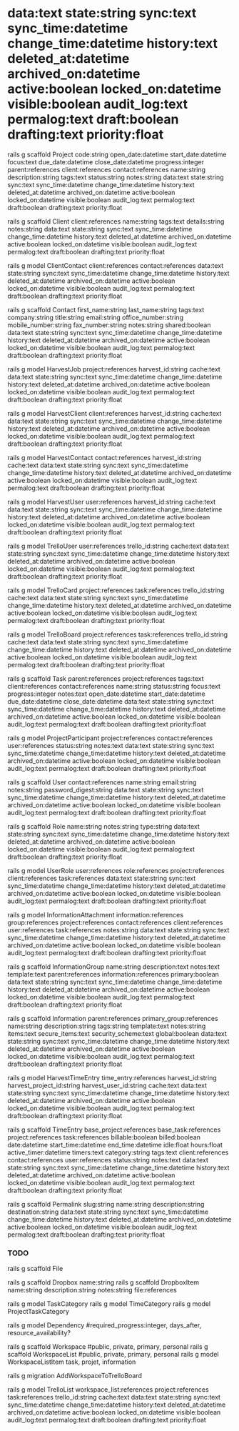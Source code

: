 
# data:text state:string sync:text sync_time:datetime change_time:datetime history:text deleted_at:datetime archived_on:datetime  active:boolean locked_on:datetime visible:boolean audit_log:text permalog:text draft:boolean drafting:text priority:float




rails g scaffold Project code:string open_date:datetime start_date:datetime focus:text due_date:datetime close_date:datetime progress:integer parent:references client:references contact:references name:string description:string  tags:text status:string notes:string        data:text state:string sync:text sync_time:datetime change_time:datetime history:text deleted_at:datetime archived_on:datetime active:boolean locked_on:datetime  visible:boolean audit_log:text permalog:text draft:boolean drafting:text priority:float

rails g scaffold Client client:references name:string tags:text details:string notes:string        data:text state:string sync:text sync_time:datetime change_time:datetime history:text deleted_at:datetime archived_on:datetime active:boolean locked_on:datetime  visible:boolean audit_log:text permalog:text draft:boolean drafting:text priority:float

rails g model ClientContact client:references contact:references        data:text state:string sync:text sync_time:datetime change_time:datetime history:text deleted_at:datetime archived_on:datetime active:boolean locked_on:datetime  visible:boolean audit_log:text permalog:text draft:boolean drafting:text priority:float

rails g scaffold Contact first_name:string last_name:string tags:text company:string title:string email:string office_number:string mobile_number:string fax_number:string notes:string shared:boolean        data:text state:string sync:text sync_time:datetime change_time:datetime history:text deleted_at:datetime archived_on:datetime active:boolean locked_on:datetime visible:boolean audit_log:text permalog:text draft:boolean drafting:text priority:float



rails g model HarvestJob project:references harvest_id:string cache:text           data:text state:string sync:text sync_time:datetime change_time:datetime history:text deleted_at:datetime archived_on:datetime active:boolean locked_on:datetime  visible:boolean audit_log:text permalog:text draft:boolean drafting:text priority:float

rails g model HarvestClient client:references harvest_id:string cache:text       data:text state:string sync:text sync_time:datetime change_time:datetime history:text deleted_at:datetime archived_on:datetime active:boolean locked_on:datetime  visible:boolean audit_log:text permalog:text draft:boolean drafting:text priority:float

rails g model HarvestContact contact:references harvest_id:string cache:text         data:text state:string sync:text sync_time:datetime change_time:datetime history:text deleted_at:datetime archived_on:datetime active:boolean locked_on:datetime  visible:boolean audit_log:text permalog:text draft:boolean drafting:text priority:float

rails g model HarvestUser user:references harvest_id:string cache:text         data:text state:string sync:text sync_time:datetime change_time:datetime history:text deleted_at:datetime archived_on:datetime active:boolean locked_on:datetime  visible:boolean audit_log:text permalog:text draft:boolean drafting:text priority:float



rails g model TrelloUser user:references trello_id:string cache:text         data:text state:string sync:text sync_time:datetime change_time:datetime history:text deleted_at:datetime archived_on:datetime active:boolean locked_on:datetime  visible:boolean audit_log:text permalog:text draft:boolean drafting:text priority:float

rails g model TrelloCard project:references task:references trello_id:string cache:text         data:text state:string sync:text sync_time:datetime change_time:datetime history:text deleted_at:datetime archived_on:datetime active:boolean locked_on:datetime  visible:boolean audit_log:text permalog:text draft:boolean drafting:text priority:float

rails g model TrelloBoard project:references task:references trello_id:string cache:text         data:text state:string sync:text sync_time:datetime change_time:datetime history:text deleted_at:datetime archived_on:datetime active:boolean locked_on:datetime  visible:boolean audit_log:text permalog:text draft:boolean drafting:text priority:float



rails g scaffold Task parent:references project:references tags:text client:references contact:references name:string status:string focus:text progress:integer notes:text open_date:datetime start_date:datetime due_date:datetime close_date:datetime         data:text state:string sync:text sync_time:datetime change_time:datetime history:text deleted_at:datetime archived_on:datetime active:boolean locked_on:datetime  visible:boolean audit_log:text permalog:text draft:boolean drafting:text priority:float

rails g model ProjectParticipant project:references contact:references user:references status:string notes:text        data:text state:string sync:text sync_time:datetime change_time:datetime history:text deleted_at:datetime archived_on:datetime active:boolean locked_on:datetime  visible:boolean audit_log:text permalog:text draft:boolean drafting:text priority:float

rails g scaffold User contact:references name:string email:string notes:string password_digest:string         data:text state:string sync:text sync_time:datetime change_time:datetime history:text deleted_at:datetime archived_on:datetime active:boolean locked_on:datetime  visible:boolean audit_log:text permalog:text draft:boolean drafting:text priority:float

rails g scaffold Role name:string notes:string type:string         data:text state:string sync:text sync_time:datetime change_time:datetime history:text deleted_at:datetime archived_on:datetime active:boolean locked_on:datetime  visible:boolean audit_log:text permalog:text draft:boolean drafting:text priority:float

rails g model UserRole user:references role:references project:references client:references task:references        data:text state:string sync:text sync_time:datetime change_time:datetime history:text deleted_at:datetime archived_on:datetime active:boolean locked_on:datetime  visible:boolean audit_log:text permalog:text draft:boolean drafting:text priority:float



rails g model InformationAttachment information:references group:references project:references contact:references client:references user:references task:references notes:string        data:text state:string sync:text sync_time:datetime change_time:datetime history:text deleted_at:datetime archived_on:datetime active:boolean locked_on:datetime  visible:boolean audit_log:text permalog:text draft:boolean drafting:text priority:float

rails g scaffold InformationGroup name:string description:text notes:text template:text parent:references information:references primary:boolean       data:text state:string sync:text sync_time:datetime change_time:datetime history:text deleted_at:datetime archived_on:datetime active:boolean locked_on:datetime  visible:boolean audit_log:text permalog:text draft:boolean drafting:text priority:float

rails g scaffold Information parent:references primary_group:references name:string description:string tags:string template:text notes:string items:text secure_items:text security_scheme:text global:boolean       data:text state:string sync:text sync_time:datetime change_time:datetime history:text deleted_at:datetime archived_on:datetime active:boolean locked_on:datetime  visible:boolean audit_log:text permalog:text draft:boolean drafting:text priority:float



rails g model HarvestTimeEntry time_entry:references harvest_id:string harvest_project_id:string harvest_user_id:string cache:text           data:text state:string sync:text sync_time:datetime change_time:datetime history:text deleted_at:datetime archived_on:datetime active:boolean locked_on:datetime  visible:boolean audit_log:text permalog:text draft:boolean drafting:text priority:float

rails g scaffold TimeEntry base_project:references base_task:references project:references task:references billable:boolean billed:boolean date:datetime start_time:datetime end_time:datetime idle:float hours:float active_timer:datetime timers:text category:string tags:text client:references contact:references user:references status:string notes:text         data:text state:string sync:text sync_time:datetime change_time:datetime history:text deleted_at:datetime archived_on:datetime active:boolean locked_on:datetime  visible:boolean audit_log:text permalog:text draft:boolean drafting:text priority:float



rails g scaffold Permalink slug:string name:string description:string destination:string         data:text state:string sync:text sync_time:datetime change_time:datetime history:text deleted_at:datetime archived_on:datetime active:boolean locked_on:datetime  visible:boolean audit_log:text permalog:text draft:boolean drafting:text priority:float



### TODO ###

rails g scaffold File

rails g scaffold Dropbox name:string
rails g scaffold DropboxItem name:string description:string notes:string file:references

rails g model TaskCategory
rails g model TimeCategory
rails g model ProjectTaskCategory

rails g model Dependency #required_progress:integer, days_after, resource_availability?

rails g scaffold Workspace #public, private, primary, personal
rails g scaffold WorkspaceList #public, private, primary, personal
rails g model WorkspaceListItem  task, projet, information

rails g migration AddWorkspaceToTrelloBoard

rails g model TrelloList workspace_list:references project:references task:references trello_id:string cache:text         data:text state:string sync:text sync_time:datetime change_time:datetime history:text deleted_at:datetime archived_on:datetime active:boolean locked_on:datetime  visible:boolean audit_log:text permalog:text draft:boolean drafting:text priority:float
